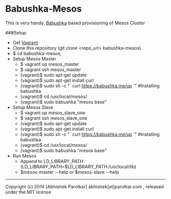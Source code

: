 Babushka-Mesos
==============


  This is very handy, [Babushka](http://babushka.me/) based provisioning of Mesos Cluster
  
  
  ###Setup
  
 * Get [Vagrant](https://www.vagrantup.com/)
 * Clone this repository (git clone <repo_url> babushka-mesos)
 * $ cd babushka-mesos; 
 * Setup Mesos Master
    * $ vagrant up mesos_master
    * $ vagrant ssh mesos_master
    * (vagrant)$ sudo apt-get update
    * (vagrant)$ sudo apt-get install curl
    * (vagrant)$ sudo sh -c "\` curl https://babushka.me/up \`" #Installing babushka
    * (vagrant)$ cd /usr/local/mesos/
    * (vagrant)$ sudo babushka "mesos base"
 * Setup Mesos Slave
    * $ vagrant up mesos_slave_one
    * $ vagrant ssh mesos_slave_one
    * (vagrant)$ sudo apt-get update
    * (vagrant)$ sudo apt-get install curl
    * (vagrant)$ sudo sh -c "\` curl https://babushka.me/up \`" #Installing babushka
    * (vagrant)$ cd /usr/local/mesos/
    * (vagrant)$ sudo babushka "mesos base"  
 * Run Mesos
    * Append to LD_LIBRARY_PATH (LD_LIBRARY_PATH=$LD_LIBRARY_PATH:/usr/local/lib)
    * $mesos-master --help or $mesos-slave --help 
    
    
    
    




-----------------------
Copyright (c) 2014 [Abhishek Parolkar] abhishek[at]parolkar.com , released under the MIT license 
  


